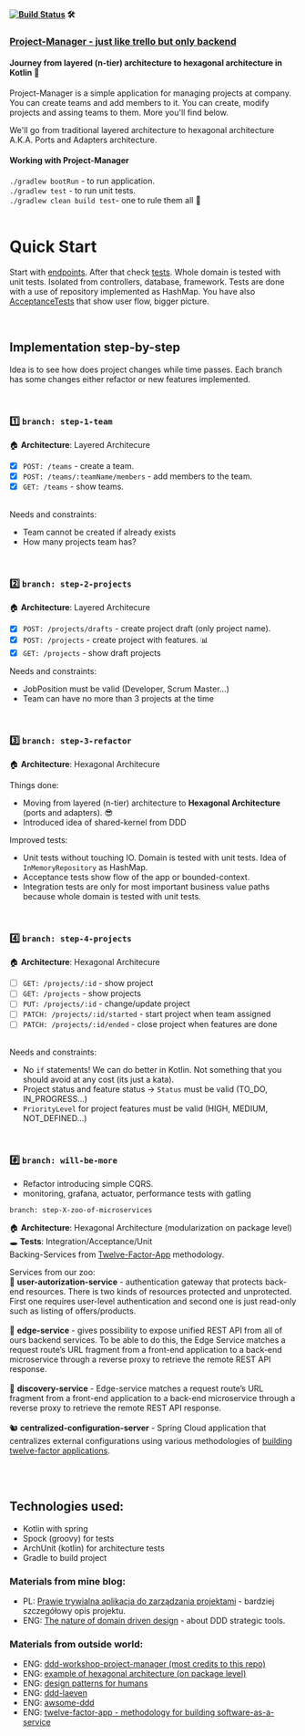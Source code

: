 
#### [![Build Status](https://travis-ci.com/braintelligencePL/project-manager-kotlin.svg?branch=master)](https://travis-ci.com/braintelligencePL/project-manager-kotlin) 🛠 

### [Project-Manager - just like trello but only backend](https://github.com/braintelligencePL/project-manager-kotlin) 
#### Journey from layered (n-tier) architecture to hexagonal architecture in Kotlin 💪
Project-Manager is a simple application for managing projects at company. You can create teams and add members to it. You can create, modify projects and assing teams to them. More you'll find below.

We'll go from traditional layered architecture to hexagonal architecture A.K.A. Ports and Adapters architecture.

#### Working with Project-Manager

`./gradlew bootRun` - to run application. <BR>
`./gradlew test` - to run unit tests. <BR>
`./gradlew clean build test`- one to rule them all 💍 <BR>
<BR>
  
# Quick Start
Start with [endpoints](https://github.com/braintelligencePL/project-manager-kotlin/tree/master/src/main/kotlin/pl/braintelligence/projectmanager/infrastructure/adapter/incoming/rest). 
After that check [tests](https://github.com/braintelligencePL/project-manager-kotlin/tree/master/src/test/groovy/pl/braintelligence/projectmanager). Whole domain is tested with unit tests. Isolated from controllers, database, framework. Tests are done with a use of repository implemented as HashMap. You have also [AcceptanceTests](https://github.com/braintelligencePL/project-manager-kotlin/blob/master/src/test/groovy/pl/braintelligence/projectmanager/project/ProjectAcceptanceTest.groovy) that show user flow, bigger picture.

<BR>

## Implementation step-by-step

Idea is to see how does project changes while time passes. Each branch has some changes either refactor or new features implemented.  

<BR>
  
### 1️⃣ `branch: step-1-team` <br>
🏠 **Architecture**: Layered Architecure <BR>

* [x] `POST: /teams` - create a team. <br>
* [x] `POST: /teams/:teamName/members` - add members to the team. <br>
* [x] `GET: /teams` - show teams. <br> <br>

Needs and constraints: 
* Team cannot be created if already exists
* How many projects team has? 


<BR>

### 2️⃣ `branch: step-2-projects` <br>
🏠 **Architecture**: Layered Architecure <BR>

* [x] `POST: /projects/drafts` - create project draft (only project name). <br>
* [x] `POST: /projects` - create project with features. 📊 <br>
* [x] `GET: /projects` - show draft projects <br>

Needs and constraints: 
* JobPosition must be valid (Developer, Scrum Master...)
* Team can have no more than 3 projects at the time

<BR>

### 3️⃣ `branch: step-3-refactor` <br> 
🏠 **Architecture**: Hexagonal Architecure <BR>

Things done: 

* Moving from layered (n-tier) architecture to <b>Hexagonal Architecture</b> (ports and adapters). 😎
* Introduced idea of shared-kernel from DDD

Improved tests: 

* Unit tests without touching IO. Domain is tested with unit tests. Idea of `InMemoryRepository` as HashMap. 
* Acceptance tests show flow of the app or bounded-context. 
* Integration tests are only for most important business value paths because whole domain is tested with unit tests.

<br>

### 4️⃣ `branch: step-4-projects` <br>
🏠 **Architecture**: Hexagonal Architecure <BR>

* [ ] `GET: /projects/:id` - show project <br>
* [ ] `GET: /projects` - show projects <br>
* [ ] `PUT: /projects/:id` - change/update project <br>
* [ ] `PATCH: /projects/:id/started` - start project when team assigned <br>
* [ ] `PATCH: /projects/:id/ended` - close project when features are done <br><br>

Needs and constraints: 
* No `if` statements! We can do better in Kotlin. Not something that you should avoid at any cost (its just a kata).
* Project status and feature status -> `Status` must be valid (TO_DO, IN_PROGRESS...)
* `PriorityLevel` for project features must be valid (HIGH, MEDIUM, NOT_DEFINED...)

<BR>

### #️⃣ `branch: will-be-more` <br>
- Refactor introducing simple CQRS.
- monitoring, grafana, actuator, performance tests with gatling

`branch: step-X-zoo-of-microservices` <br>

🏠 **Architecture**: Hexagonal Architecture (modularization on package level) <BR>
🕳 **Tests**: Integration/Acceptance/Unit<BR>
Backing-Services from [Twelve-Factor-App](https://12factor.net/) methodology.

Services from our zoo:<BR>
🦓 **user-autorization-service** - authentication gateway that protects back-end resources. There is two kinds of resources protected and unprotected. First one requires user-level authentication and second one is just read-only such as listing of offers/products. <BR><BR>
🐼 **edge-service** - gives possibility to expose unified REST API from all of ours backend services. To be able to do this, the Edge Service matches a request route’s URL fragment from a front-end application to a back-end microservice through a reverse proxy to retrieve the remote REST API response. <BR><BR>
🐰 **discovery-service** - Edge-service matches a request route’s URL fragment from a front-end application to a back-end microservice through a reverse proxy to retrieve the remote REST API response. <BR><BR>
🐿 **centralized-configuration-server** - Spring Cloud application that centralizes external configurations using various methodologies of [building twelve-factor applications](https://12factor.net/config). <BR><BR>

<BR>
  
## Technologies used: 
- Kotlin with spring 
- Spock (groovy) for tests
- ArchUnit (kotlin) for architecture tests
- Gradle to build project
  
### Materials from mine blog: 
* PL: [Prawie trywialna aplikacja do zarządzania projektami](http://braintelligence.pl/prawie-trywialna-aplikacja-do-zarzadzania-projektami) - bardziej szczegółowy opis projektu.
* ENG: [ The nature of domain driven design](http://www.braintelligence.pl/the-nature-of-domain-driven-design/) - about DDD strategic tools.

### Materials from outside world: 
* ENG: [ ddd-workshop-project-manager (most credits to this repo)](https://github.com/mkopylec/project-manager)
* ENG: [ example of hexagonal architecture (on package level)](https://github.com/jakubnabrdalik/hentai)
* ENG: [ design patterns for humans ](https://github.com/kamranahmedse/design-patterns-for-humans)
* ENG: [ ddd-laeven ](https://github.com/BottegaIT/ddd-leaven-v2)
* ENG: [ awsome-ddd ](https://github.com/heynickc/awesome-ddd)
* ENG: [ twelve-factor-app - methodology for building software-as-a-service](https://12factor.net/)
